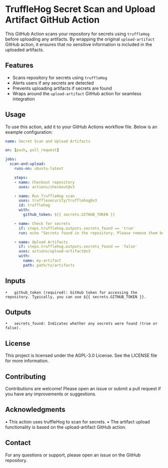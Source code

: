 # TruffleHog Secret Scan and Upload Artifact GitHub Action

This GitHub Action scans your repository for secrets using `truffleHog` before uploading any artifacts. By wrapping the original `upload-artifact` GitHub action, it ensures that no sensitive information is included in the uploaded artifacts.

## Features

- Scans repository for secrets using `truffleHog`
- Alerts users if any secrets are detected
- Prevents uploading artifacts if secrets are found
- Wraps around the `upload-artifact` GitHub action for seamless integration

## Usage

To use this action, add it to your GitHub Actions workflow file. Below is an example configuration:

```yaml
name: Secret Scan and Upload Artifacts

on: [push, pull_request]

jobs:
  scan-and-upload:
    runs-on: ubuntu-latest

    steps:
    - name: Checkout repository
      uses: actions/checkout@v3

    - name: Run TruffleHog scan
      uses: trufflesecurity/trufflehog@v3
      id: trufflehog
      with:
        github_token: ${{ secrets.GITHUB_TOKEN }}

    - name: Check for secrets
      if: steps.trufflehog.outputs.secrets_found == 'true'
      run: echo "Secrets found in the repository. Please remove them before uploading artifacts."

    - name: Upload Artifacts
      if: steps.trufflehog.outputs.secrets_found == 'false'
      uses: actions/upload-artifact@v3
      with:
        name: my-artifact
        path: path/to/artifacts
```
## Inputs

	•	github_token (required): GitHub token for accessing the repository. Typically, you can use ${{ secrets.GITHUB_TOKEN }}.

## Outputs

	•	secrets_found: Indicates whether any secrets were found (true or false).

## License

  This project is licensed under the AGPL-3.0 License. See the LICENSE file for more information.

## Contributing

  Contributions are welcome! Please open an issue or submit a pull request if you have any improvements or suggestions.

## Acknowledgments

  •	This action uses truffleHog to scan for secrets.
  •	The artifact upload functionality is based on the upload-artifact GitHub action.

## Contact

  For any questions or support, please open an issue on the GitHub repository.

